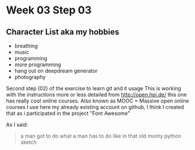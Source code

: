 # Week 03 Step 03

## Character List aka my hobbies

* breathing
* music
* programming
* more programming
* hang out on deepdream generator
* photography

Second step (02) of the exercise to learn git and it usage
This is working with the instructions more or less detailed
from
http://open.hpi.de/
this one has really cool online
courses. Also known as MOOC = Massive open online courses
I use here my already existing account on github, I think
I created that as i participated in the project "Font Awesome"

As I said:

> a man got to do what a man has to do
> like in that old monty python sketch
